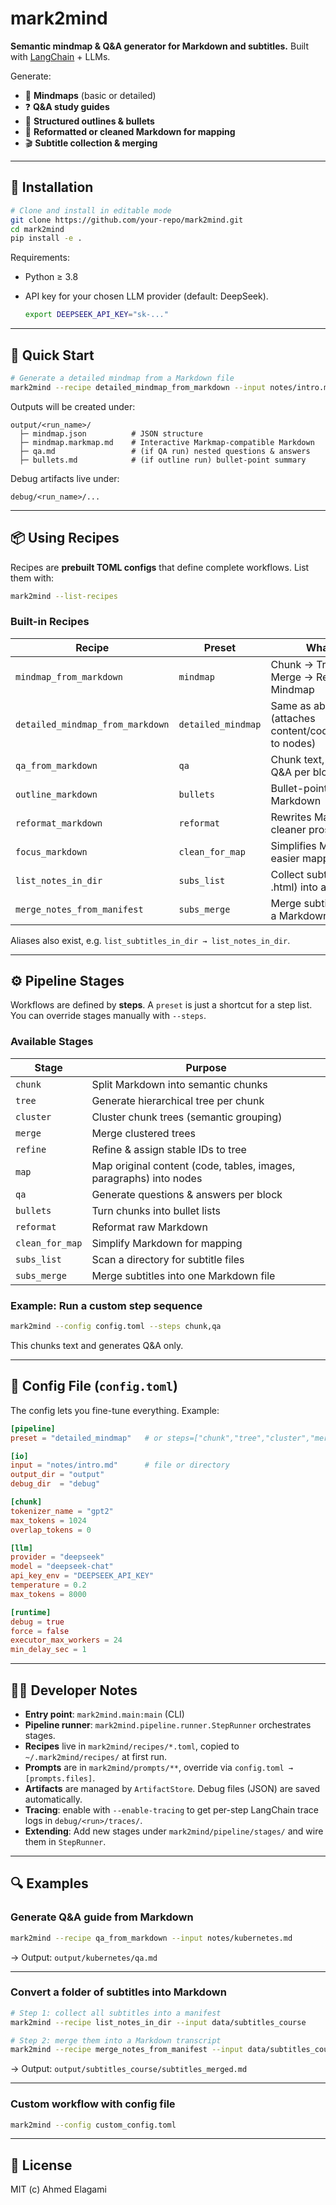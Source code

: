 # mark2mind

**Semantic mindmap & Q\&A generator for Markdown and subtitles.**
Built with [LangChain](https://www.langchain.com/) + LLMs.

Generate:

* 📌 **Mindmaps** (basic or detailed)
* ❓ **Q\&A study guides**
* 📑 **Structured outlines & bullets**
* 🧹 **Reformatted or cleaned Markdown for mapping**
* 🎬 **Subtitle collection & merging**

---

## 🚀 Installation

```bash
# Clone and install in editable mode
git clone https://github.com/your-repo/mark2mind.git
cd mark2mind
pip install -e .
```

Requirements:

* Python ≥ 3.8
* API key for your chosen LLM provider (default: DeepSeek).

  ```bash
  export DEEPSEEK_API_KEY="sk-..."
  ```

---

## 🏃 Quick Start

```bash
# Generate a detailed mindmap from a Markdown file
mark2mind --recipe detailed_mindmap_from_markdown --input notes/intro.md
```

Outputs will be created under:

```
output/<run_name>/
  ├─ mindmap.json          # JSON structure
  ├─ mindmap.markmap.md    # Interactive Markmap-compatible Markdown
  ├─ qa.md                 # (if QA run) nested questions & answers
  ├─ bullets.md            # (if outline run) bullet-point summary
```

Debug artifacts live under:

```
debug/<run_name>/...
```

---

## 📦 Using Recipes

Recipes are **prebuilt TOML configs** that define complete workflows.
List them with:

```bash
mark2mind --list-recipes
```

### Built-in Recipes

| Recipe                           | Preset             | What it Does                                                               |
| -------------------------------- | ------------------ | -------------------------------------------------------------------------- |
| `mindmap_from_markdown`          | `mindmap`          | Chunk → Tree → Cluster → Merge → Refine → Mindmap                          |
| `detailed_mindmap_from_markdown` | `detailed_mindmap` | Same as above + `map` stage (attaches content/code/tables/images to nodes) |
| `qa_from_markdown`               | `qa`               | Chunk text, then generate Q\&A per block                                   |
| `outline_markdown`               | `bullets`          | Bullet-point outline of Markdown                                           |
| `reformat_markdown`              | `reformat`         | Rewrites Markdown into cleaner prose                                       |
| `focus_markdown`                 | `clean_for_map`    | Simplifies Markdown for easier mapping                                     |
| `list_notes_in_dir`              | `subs_list`        | Collect subtitles (.srt, .vtt, .html) into a manifest                      |
| `merge_notes_from_manifest`      | `subs_merge`       | Merge subtitle manifest into a Markdown transcript                         |

Aliases also exist, e.g. `list_subtitles_in_dir → list_notes_in_dir`.

---

## ⚙️ Pipeline Stages

Workflows are defined by **steps**. A `preset` is just a shortcut for a step list.
You can override stages manually with `--steps`.

### Available Stages

| Stage           | Purpose                                                            |
| --------------- | ------------------------------------------------------------------ |
| `chunk`         | Split Markdown into semantic chunks                                |
| `tree`          | Generate hierarchical tree per chunk                               |
| `cluster`       | Cluster chunk trees (semantic grouping)                            |
| `merge`         | Merge clustered trees                                              |
| `refine`        | Refine & assign stable IDs to tree                                 |
| `map`           | Map original content (code, tables, images, paragraphs) into nodes |
| `qa`            | Generate questions & answers per block                             |
| `bullets`       | Turn chunks into bullet lists                                      |
| `reformat`      | Reformat raw Markdown                                              |
| `clean_for_map` | Simplify Markdown for mapping                                      |
| `subs_list`     | Scan a directory for subtitle files                                |
| `subs_merge`    | Merge subtitles into one Markdown file                             |

### Example: Run a custom step sequence

```bash
mark2mind --config config.toml --steps chunk,qa
```

This chunks text and generates Q\&A only.

---

## 📁 Config File (`config.toml`)

The config lets you fine-tune everything. Example:

```toml
[pipeline]
preset = "detailed_mindmap"   # or steps=["chunk","tree","cluster","merge","refine","map"]

[io]
input = "notes/intro.md"      # file or directory
output_dir = "output"
debug_dir  = "debug"

[chunk]
tokenizer_name = "gpt2"
max_tokens = 1024
overlap_tokens = 0

[llm]
provider = "deepseek"
model = "deepseek-chat"
api_key_env = "DEEPSEEK_API_KEY"
temperature = 0.2
max_tokens = 8000

[runtime]
debug = true
force = false
executor_max_workers = 24
min_delay_sec = 1
```

---

## 👩‍💻 Developer Notes

* **Entry point**: `mark2mind.main:main` (CLI)
* **Pipeline runner**: `mark2mind.pipeline.runner.StepRunner` orchestrates stages.
* **Recipes** live in `mark2mind/recipes/*.toml`, copied to `~/.mark2mind/recipes/` at first run.
* **Prompts** are in `mark2mind/prompts/**`, override via `config.toml → [prompts.files]`.
* **Artifacts** are managed by `ArtifactStore`. Debug files (JSON) are saved automatically.
* **Tracing**: enable with `--enable-tracing` to get per-step LangChain trace logs in `debug/<run>/traces/`.
* **Extending**: Add new stages under `mark2mind/pipeline/stages/` and wire them in `StepRunner`.

---

## 🔍 Examples

### Generate Q\&A guide from Markdown

```bash
mark2mind --recipe qa_from_markdown --input notes/kubernetes.md
```

→ Output: `output/kubernetes/qa.md`

---

### Convert a folder of subtitles into Markdown

```bash
# Step 1: collect all subtitles into a manifest
mark2mind --recipe list_notes_in_dir --input data/subtitles_course

# Step 2: merge them into a Markdown transcript
mark2mind --recipe merge_notes_from_manifest --input data/subtitles_course
```

→ Output: `output/subtitles_course/subtitles_merged.md`

---

### Custom workflow with config file

```bash
mark2mind --config custom_config.toml
```

---

## 📜 License

MIT (c) Ahmed Elagami
